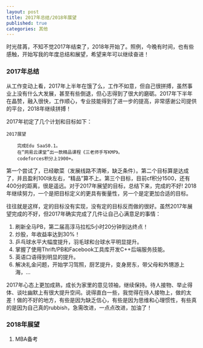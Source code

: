 ```yaml
---
layout: post
title: 2017年总结/2018年展望 
published: true
categories: 其他 
---
```


时光荏苒，不知不觉2017年结束了，2018年开始了。照例，今晚有时间，也有些感触，开始写我的年度总结和展望，希望来年可以继续奋进！

### 2017年总结
从工作变动上看，2017年上半年在饿了么，工作不如意，但自己很拼搏，虽然事业上没有什么大发展，甚至有些倒退，但心志得到了很大的磨砺。2017年下半年在晶赞，融入很快，工作顺心，专业技能得到了进一步的提高，非常感谢公司提供的平台，2018年继续拼搏！

2017年初定了几个计划和目标如下：

```
2017展望

    完成Edu SaaS0.1。
    在“网易云课堂”出一款精品课程《三老师手写KMP》。
    codeforces积分上1900+。

```

第一个尝试了，已经歇菜（发展线路不清晰，缺乏条件）。第二个目标算是达成了，并且盈利100块左右，“精品”算不上。第三个目标，目前cf积分1500，还有400分的距离，很是遥远。对于2017年展望的目标，总结下来，完成的不好! 2018年继续努力，一个是把目标定义的更具有衡量性，另一个是定更加合适的目标。

往往就是这样，定的目标没有实现，没有定的目标反而做的很好。虽然2017年展望完成的不好，但2017年确实完成了几件让自己心满意足的事情：
1. 刷新全马PB，第二届高淳马拉松5小时20分钟到达终点！
2. 炒股，年收益率达到30%！
3. 乒乓球水平大幅度提升，羽毛球和台球水平明显提升。
4. 掌握了使用Thrift/PB和Facebook工具库开发C++后端服务技能。
5. 英语口语得到明显的提升。
6. 解决礼金问题，开始学习驾照，厨艺提升，变身房东，带父母和外甥游上海，...

2017年心态上更加成熟，成长为家里的意见领袖，继续保持。待人接物、举止得体、谈吐幽默上有很大提升空间。说得直白一些，我觉得在待人接物上，做的太差！做的不好的地方，有些是因为缺乏信心，有些是因为思维和心理惯性，有些真的是因为自己真的rubbish，急需改进，一点点改进，加油了！

### 2018年展望
1. MBA备考 
